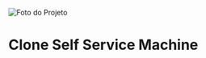 

![Foto do Projeto](https://github.com/victorsantanna/projeto.vue/blob/main/Project%201%20-%20Self%20Service%20Machine%20-%20Initial/img/Captura%20de%20tela%202024-03-25%20135616.png)
  # Clone Self Service Machine 
